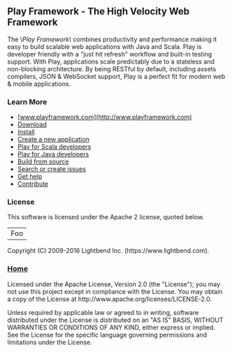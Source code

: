 ## Play Framework - The High Velocity Web Framework

<p>The \<em>Play Framework\</em> combines productivity and performance making it easy to build scalable web applications with Java and Scala.  Play is developer friendly with a "just hit refresh" workflow and built-in testing support.  With Play, applications scale predictably due to a stateless and non-blocking architecture.  By being <span class="info">RESTful</span> by default, including assets compilers, JSON &amp; WebSocket support, Play is a perfect fit for modern web &amp; mobile applications.</p>

### Learn More

- [www.playframework.com](http://www.playframework.com)
- [Download](http://www.playframework.com/download)
- [Install](http://www.playframework.com/documentation/latest/Installing)
- [Create a new application](http://www.playframework.com/documentation/latest/NewApplication)
- [Play for Scala developers](http://www.playframework.com/documentation/latest/ScalaHome)
- [Play for Java developers](http://www.playframework.com/documentation/latest/JavaHome)
- [Build from source](http://www.playframework.com/documentation/latest/BuildingFromSource)
- [Search or create issues](https://github.com/playframework/playframework/issues)
- [Get help](http://stackoverflow.com/questions/tagged/playframework)
- [Contribute](https://www.playframework.com/contributing)

### License

<p>This software is licensed under the Apache 2 license, quoted below.</p>

<table>
    <tr>
        <td>Foo</td>
    </tr>
</table>

<p>Copyright (C) 2009-2016 Lightbend Inc. (https://www.lightbend.com).</p>

<h3>
  <a href="#home">Home</a>
</h3>

<p>Licensed under the <span class="info">Apache License, Version 2.0</span> (the "License"); you may not use this project except in compliance with the License. You may obtain a copy of the License at http://www.apache.org/licenses/LICENSE-2.0.</p>

Unless required by applicable law or agreed to in writing, software distributed under the License is distributed on an "AS IS" BASIS, WITHOUT WARRANTIES OR CONDITIONS OF ANY KIND, either express or implied. See the License for the specific language governing permissions and limitations under the License.
